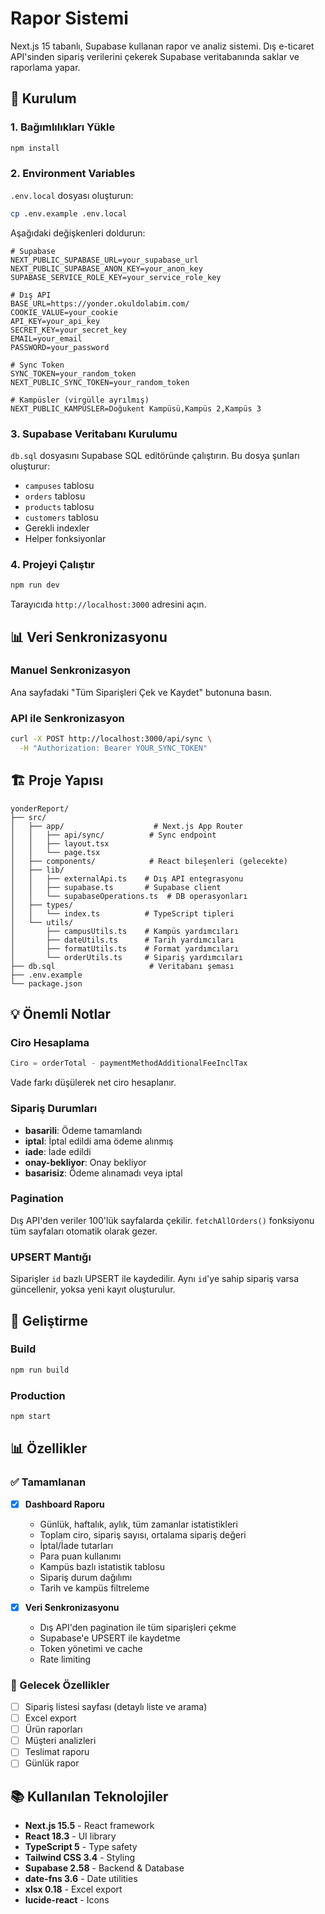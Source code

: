 # Rapor Sistemi

Next.js 15 tabanlı, Supabase kullanan rapor ve analiz sistemi. Dış e-ticaret API'sinden sipariş verilerini çekerek Supabase veritabanında saklar ve raporlama yapar.

## 🚀 Kurulum

### 1. Bağımlılıkları Yükle

```bash
npm install
```

### 2. Environment Variables

`.env.local` dosyası oluşturun:

```bash
cp .env.example .env.local
```

Aşağıdaki değişkenleri doldurun:

```env
# Supabase
NEXT_PUBLIC_SUPABASE_URL=your_supabase_url
NEXT_PUBLIC_SUPABASE_ANON_KEY=your_anon_key
SUPABASE_SERVICE_ROLE_KEY=your_service_role_key

# Dış API
BASE_URL=https://yonder.okuldolabim.com/
COOKIE_VALUE=your_cookie
API_KEY=your_api_key
SECRET_KEY=your_secret_key
EMAIL=your_email
PASSWORD=your_password

# Sync Token
SYNC_TOKEN=your_random_token
NEXT_PUBLIC_SYNC_TOKEN=your_random_token

# Kampüsler (virgülle ayrılmış)
NEXT_PUBLIC_KAMPUSLER=Doğukent Kampüsü,Kampüs 2,Kampüs 3
```

### 3. Supabase Veritabanı Kurulumu

`db.sql` dosyasını Supabase SQL editöründe çalıştırın. Bu dosya şunları oluşturur:

- `campuses` tablosu
- `orders` tablosu
- `products` tablosu
- `customers` tablosu
- Gerekli indexler
- Helper fonksiyonlar

### 4. Projeyi Çalıştır

```bash
npm run dev
```

Tarayıcıda `http://localhost:3000` adresini açın.

## 📊 Veri Senkronizasyonu

### Manuel Senkronizasyon

Ana sayfadaki "Tüm Siparişleri Çek ve Kaydet" butonuna basın.

### API ile Senkronizasyon

```bash
curl -X POST http://localhost:3000/api/sync \
  -H "Authorization: Bearer YOUR_SYNC_TOKEN"
```

## 🏗 Proje Yapısı

```
yonderReport/
├── src/
│   ├── app/                    # Next.js App Router
│   │   ├── api/sync/          # Sync endpoint
│   │   ├── layout.tsx
│   │   └── page.tsx
│   ├── components/            # React bileşenleri (gelecekte)
│   ├── lib/
│   │   ├── externalApi.ts    # Dış API entegrasyonu
│   │   ├── supabase.ts       # Supabase client
│   │   └── supabaseOperations.ts  # DB operasyonları
│   ├── types/
│   │   └── index.ts          # TypeScript tipleri
│   └── utils/
│       ├── campusUtils.ts    # Kampüs yardımcıları
│       ├── dateUtils.ts      # Tarih yardımcıları
│       ├── formatUtils.ts    # Format yardımcıları
│       └── orderUtils.ts     # Sipariş yardımcıları
├── db.sql                     # Veritabanı şeması
├── .env.example
└── package.json
```

## 💡 Önemli Notlar

### Ciro Hesaplama

```typescript
Ciro = orderTotal - paymentMethodAdditionalFeeInclTax
```

Vade farkı düşülerek net ciro hesaplanır.

### Sipariş Durumları

- **basarili**: Ödeme tamamlandı
- **iptal**: İptal edildi ama ödeme alınmış
- **iade**: İade edildi
- **onay-bekliyor**: Onay bekliyor
- **basarisiz**: Ödeme alınamadı veya iptal

### Pagination

Dış API'den veriler 100'lük sayfalarda çekilir. `fetchAllOrders()` fonksiyonu tüm sayfaları otomatik olarak gezer.

### UPSERT Mantığı

Siparişler `id` bazlı UPSERT ile kaydedilir. Aynı `id`'ye sahip sipariş varsa güncellenir, yoksa yeni kayıt oluşturulur.

## 🔧 Geliştirme

### Build

```bash
npm run build
```

### Production

```bash
npm start
```

## 📊 Özellikler

### ✅ Tamamlanan

- [x] **Dashboard Raporu**
  - Günlük, haftalık, aylık, tüm zamanlar istatistikleri
  - Toplam ciro, sipariş sayısı, ortalama sipariş değeri
  - İptal/İade tutarları
  - Para puan kullanımı
  - Kampüs bazlı istatistik tablosu
  - Sipariş durum dağılımı
  - Tarih ve kampüs filtreleme

- [x] **Veri Senkronizasyonu**
  - Dış API'den pagination ile tüm siparişleri çekme
  - Supabase'e UPSERT ile kaydetme
  - Token yönetimi ve cache
  - Rate limiting

### 📝 Gelecek Özellikler

- [ ] Sipariş listesi sayfası (detaylı liste ve arama)
- [ ] Excel export
- [ ] Ürün raporları
- [ ] Müşteri analizleri
- [ ] Teslimat raporu
- [ ] Günlük rapor

## 📚 Kullanılan Teknolojiler

- **Next.js 15.5** - React framework
- **React 18.3** - UI library
- **TypeScript 5** - Type safety
- **Tailwind CSS 3.4** - Styling
- **Supabase 2.58** - Backend & Database
- **date-fns 3.6** - Date utilities
- **xlsx 0.18** - Excel export
- **lucide-react** - Icons
